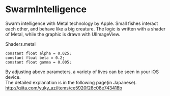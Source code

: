 # SwarmIntelligence
Swarm intelligence with Metal technology by Apple. 
Small fishes interact each other, and behave like a big creature.
The logic is written with a shader of Metal, while the graphic is drawn with UIImageView.

Shaders.metal
```
constant float alpha = 0.025;
constant float beta = 0.2;
constant float gamma = 0.005;
```
By adjusting above parameters, a variety of lives can be seen in your iOS device.  
The detailed explanation is in the following page(in Japanese).  
<http://qiita.com/yuky_az/items/ce5920f28c08e743418b>
